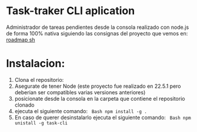 # Task-traker CLI aplication
Administrador de tareas pendientes desde la consola realizado con node.js de forma 100% nativa siguiendo las consignas del proyecto que vemos en: [roadmap sh](https://roadmap.sh/projects/task-tracker)

# Instalacion:
1. Clona el repositorio:
2. Asegurate de tener Node (este proyecto fue realizado en 22.5.1 pero deberian ser compatibles varias versiones anteriores)
3. posicionate desde la consola en la carpeta que contiene el repositorio clonado
4. ejecuta el siguiente comando: ``` Bash npm install -g .```
5. En caso de querer desinstalarlo ejecuta el siguiente comando: ``` Bash npm unistall -g task-cli```
